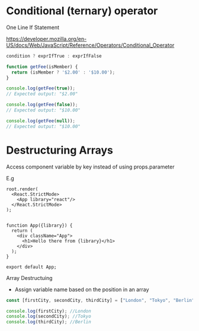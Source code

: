 # Conditional (ternary) operator
One Line If Statement

https://developer.mozilla.org/en-US/docs/Web/JavaScript/Reference/Operators/Conditional_Operator

```js
condition ? exprIfTrue : exprIfFalse
```

```js
function getFee(isMember) {
  return (isMember ? '$2.00' : '$10.00');
}

console.log(getFee(true));
// Expected output: "$2.00"

console.log(getFee(false));
// Expected output: "$10.00"

console.log(getFee(null));
// Expected output: "$10.00"
```


# Destructuring Arrays

Access component variable by key instead of using props.parameter

E.g

```JSX
root.render(
  <React.StrictMode>
    <App library="react"/>
  </React.StrictMode>
);


function App({library}) {
  return (
    <div className="App">
      <h1>Hello there from {library}</h1>
    </div>
  );
}

export default App;

```

Array Destructuing

- Assign variable name based on the position in an array

```js
const [firstCity, secondCity, thirdCity] = ["London", "Tokyo", "Berlin"];

console.log(firstCity); //London
console.log(secondCity); //Tokyo
console.log(thirdCity); //Berlin
```
